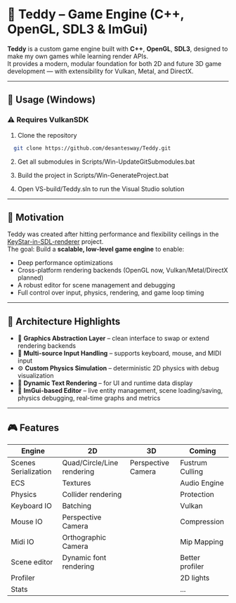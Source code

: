 # 🧸 Teddy – Game Engine (C++, OpenGL, SDL3 & ImGui)

**Teddy** is a custom game engine built with **C++**, **OpenGL**, **SDL3**, designed to make my own games while learning render APIs.  
It provides a modern, modular foundation for both 2D and future 3D game development — with extensibility for Vulkan, Metal, and DirectX.

---

## 🧪 Usage (Windows)

### ⚠️ Requires VulkanSDK

1. Clone the repository
```bash
  git clone https://github.com/desantesway/Teddy.git
```

2. Get all submodules in Scripts/Win-UpdateGitSubmodules.bat

3. Build the project in Scripts/Win-GenerateProject.bat

4. Open VS-build/Teddy.sln to run the Visual Studio solution

---

## 🚧 Motivation

Teddy was created after hitting performance and flexibility ceilings in the [KeyStar-in-SDL-renderer](https://github.com/desantesway/KeyStar-in-SDL-renderer) project.  
The goal: Build a **scalable, low-level game engine** to enable:

- Deep performance optimizations
- Cross-platform rendering backends (OpenGL now, Vulkan/Metal/DirectX planned)
- A robust editor for scene management and debugging
- Full control over input, physics, rendering, and game loop timing

---

## 🧩 Architecture Highlights

- 🧱 **Graphics Abstraction Layer** – clean interface to swap or extend rendering backends
- 🎹 **Multi-source Input Handling** – supports keyboard, mouse, and MIDI input
- ⚙️ **Custom Physics Simulation** – deterministic 2D physics with debug visualization
- 📝 **Dynamic Text Rendering** – for UI and runtime data display
- 🧰 **ImGui-based Editor** – live entity management, scene loading/saving, physics debugging, real-time graphs and metrics

---

## 🎮 Features

Engine                 | 2D                          | 3D                     | Coming
-------------          | -------------               | -------------          | -------------
Scenes Serialization   | Quad/Circle/Line rendering  | Perspective Camera     | Fustrum Culling
ECS                    | Textures                    |                        | Audio Engine
Physics                | Collider rendering          |                        | Protection
Keyboard IO            | Batching                    |                        | Vulkan
Mouse IO               | Perspective Camera          |                        | Compression
Midi IO                | Orthographic Camera         |                        | Mip Mapping
Scene editor           | Dynamic font rendering      |                        | Better profiler
Profiler               |                             |                        | 2D lights
Stats                  |                             |                        | ...
